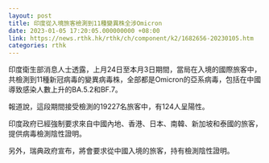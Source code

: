 ```yaml
---
layout: post
title: 印度從入境旅客檢測到11種變異株全涉Omicron
date: 2023-01-05 17:20:05.000000000 +08:00
link: https://news.rthk.hk/rthk/ch/component/k2/1682656-20230105.htm
categories: rthk
---
```


印度衛生部消息人士透露，上月24日至本月3日期間，當局在入境的國際旅客中，共檢測到11種新冠病毒的變異病毒株，全部都是Omicron的亞系病毒，包括在中國導致感染人數上升的BA.5.2和BF.7。

報道說，這段期間接受檢測的19227名旅客中，有124人呈陽性。

印度政府已經強制要求來自中國內地、香港、日本、南韓、新加坡和泰國的旅客，提供病毒檢測陰性證明。

另外，瑞典政府宣布，將會要求從中國入境的旅客，持有檢測陰性證明。
